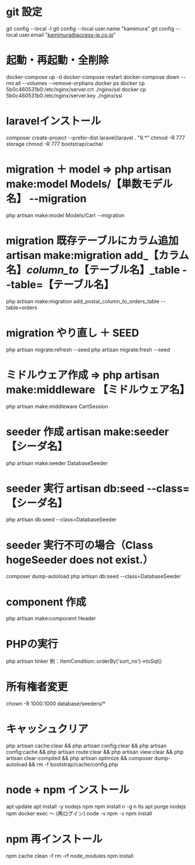 # git 設定
git config --local -l
git config --local user.name "kamimura"
git config --local user.email "kamimura@access-jp.co.jp"

# 起動・再起動・全削除
docker-compose up -d
docker-compose restart
docker-compose down --rmi all --volumes --remove-orphans
docker ps
docker cp 5b0c460531b0:/etc/nginx/server.crt ./nginx/ssl
docker cp 5b0c460531b0:/etc/nginx/server.key ./nginx/ssl

# laravelインストール
composer create-project --prefer-dist laravel/laravel . "9.*"
chmod -R 777 storage
chmod -R 777 bootstrap/cache/

# migration ＋ model ⇒ php artisan make:model Models/【単数モデル名】 --migration
php artisan make:model Models/Cart --migration

# migration 既存テーブルにカラム追加 artisan make:migration add_【カラム名】_column_to_【テーブル名】_table --table=【テーブル名】
php artisan make:migration add_postal_column_to_orders_table --table=orders

# migration やり直し ＋ SEED
php artisan migrate:refresh --seed
php artisan migrate:fresh --seed

# ミドルウェア作成 ⇒ php artisan make:middleware 【ミドルウェア名】
php artisan make:middleware CartSession

# seeder 作成 artisan make:seeder 【シーダ名】
php artisan make:seeder DatabaseSeeder

# seeder 実行 artisan db:seed --class= 【シーダ名】
php artisan db:seed --class=DatabaseSeeder

# seeder 実行不可の場合（Class hogeSeeder does not exist.）
composer dump-autoload
php artisan db:seed --class=DatabaseSeeder

# component 作成
php artisan make:component Header

# PHPの実行
php artisan tinker
例：ItemCondition::orderBy('sort_no')->toSql()

# 所有権者変更
chown -R 1000:1000 database/seeders/*

# キャッシュクリア
php artisan cache:clear &&
php artisan config:clear &&
php artisan config:cache &&
php artisan route:clear &&
php artisan view:clear &&
php artisan clear-compiled &&
php artisan optimize &&
composer dump-autoload &&
rm -f bootstrap/cache/config.php

# node + npm インストール
apt update
apt install -y nodejs npm
npm install n -g
n lts
apt purge nodejs npm
docker exec 〜 (再ログイン)
node -v
npm -v
npm install

# npm 再インストール
npm cache clean -f
rm -rf node_modules
npm install